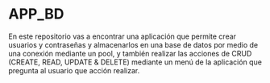 # APP_BD
En este repositorio vas a encontrar una aplicación que permite crear usuarios y contraseñas y almacenarlos en una base de datos por medio de una conexión mediante un pool, y también realizar las acciones de CRUD (CREATE, READ, UPDATE & DELETE) mediante un menú de la aplicación que pregunta al usuario que acción realizar.
